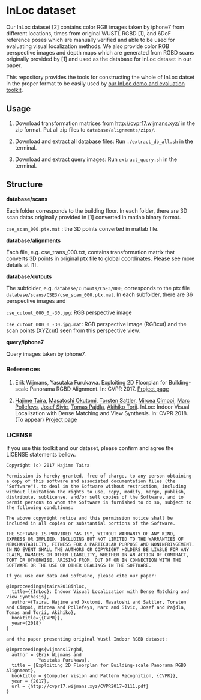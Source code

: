 # InLoc dataset

Our InLoc dataset [2] contains color RGB images taken by iphone7 from different locations, times from original WUSTL RGBD [1], and 6DoF reference poses which are manually verified and able to be used for evaluating visual localization methods. 
We also provide color RGB perspective images and depth maps which are generated from RGBD scans originally provided by [1] and used as the database for InLoc dataset in our paper. 

This repository provides the tools for constructing the whole of InLoc datset in the proper format to be easily used by [our InLoc demo and evaluation toolkit](https://github.com/HajimeTaira/InLoc_demo). 

## Usage

1. Download transformation matrices from <http://cvpr17.wijmans.xyz/> in the zip format. Put all zip files to ``database/alignments/zips/``. 

2. Download and extract all database files: Run ``./extract_db_all.sh`` in the terminal. 

3. Download and extract query images: Run ``extract_query.sh`` in the terminal. 

## Structure

**database/scans**

Each folder corresponds to the building floor. In each folder, there are 3D scan datas originally provided in [1] converted in matlab binary format. 

`cse_scan_000.ptx.mat` : the 3D points converted in matlab file. 

**database/alignments**

Each file, e.g. cse_trans_000.txt, contains transformation matrix that converts 3D points in original ptx file to global coordinates. 
Please see more details at [1]. 

**database/cutouts**

The subfolder, e.g. `database/cutouts/CSE3/000`, corresponds to the ptx file `database/scans/CSE3/cse_scan_000.ptx.mat`. 
In each subfolder, there are 36 perspective images and 

`cse_cutout_000_0_-30.jpg`: RGB perspective image

`cse_cutout_000_0_-30.jpg.mat`: RGB perspective image (RGBcut) and the scan points (XYZcut) seen from this perspective view. 

**query/iphone7**

Query images taken by iphone7. 

### References

1. Erik Wijmans, Yasutaka Furukawa. Exploiting 2D Floorplan for Building-scale Panorama RGBD Alignment. In: CVPR 2017. [Project page](http://cvpr17.wijmans.xyz/)

2. [Hajime Taira](https://sites.google.com/view/hajime-taira-personal/), [Masatoshi Okutomi](http://www.ok.sc.e.titech.ac.jp/mem/mxo/okutomi.html), [Torsten Sattler](http://people.inf.ethz.ch/sattlert/), [Mircea Cimpoi](), [Marc Pollefeys](https://www.inf.ethz.ch/personal/marc.pollefeys/), [Josef Sivic](http://www.di.ens.fr/~josef/), [Tomas Pajdla](http://cmp.felk.cvut.cz/~pajdla/), [Akihiko Torii](http://www.ok.ctrl.titech.ac.jp/~torii/). InLoc: Indoor Visual Localization with Dense Matching and View Synthesis. In: CVPR 2018. (To appear) [Project page](http://www.ok.sc.e.titech.ac.jp/INLOC/)

### LICENSE

If you use this toolkit and our dataset, please confirm and agree the LICENSE statements bellow. 

```
Copyright (c) 2017 Hajime Taira

Permission is hereby granted, free of charge, to any person obtaining a copy of this software and associated documentation files (the "Software"), to deal in the Software without restriction, including without limitation the rights to use, copy, modify, merge, publish, distribute, sublicense, and/or sell copies of the Software, and to permit persons to whom the Software is furnished to do so, subject to the following conditions:

The above copyright notice and this permission notice shall be included in all copies or substantial portions of the Software.

THE SOFTWARE IS PROVIDED "AS IS", WITHOUT WARRANTY OF ANY KIND, EXPRESS OR IMPLIED, INCLUDING BUT NOT LIMITED TO THE WARRANTIES OF MERCHANTABILITY, FITNESS FOR A PARTICULAR PURPOSE AND NONINFRINGEMENT. IN NO EVENT SHALL THE AUTHORS OR COPYRIGHT HOLDERS BE LIABLE FOR ANY CLAIM, DAMAGES OR OTHER LIABILITY, WHETHER IN AN ACTION OF CONTRACT, TORT OR OTHERWISE, ARISING FROM, OUT OF OR IN CONNECTION WITH THE SOFTWARE OR THE USE OR OTHER DEALINGS IN THE SOFTWARE.

If you use our data and Software, please cite our paper: 

@inproceedings{taira2018inloc, 
  title={{InLoc}: Indoor Visual Localization with Dense Matching and View Synthesis}, 
  author={Taira, Hajime and Okutomi, Masatoshi and Sattler, Torsten and Cimpoi, Mircea and Pollefeys, Marc and Sivic, Josef and Pajdla, Tomas and Torii, Akihiko}, 
  booktitle={{CVPR}}, 
  year={2018} 
}

and the paper presenting original Wustl Indoor RGBD dataset: 

@inproceedings{wijmans17rgbd,
  author = {Erik Wijmans and
            Yasutaka Furukawa},
  title = {Exploiting 2D Floorplan for Building-scale Panorama RGBD Alignment},
  booktitle = {Computer Vision and Pattern Recognition, {CVPR}},
  year = {2017},
  url = {http://cvpr17.wijmans.xyz/CVPR2017-0111.pdf}
}
```







